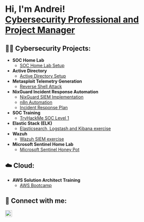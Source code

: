 <h1>Hi, I'm Andrei! <br/><a href="https://github.com/andcoa">Cybersecurity Professional and Project Manager</a></h1>

<h2>👨‍💻 Cybersecurity Projects:</h2>

- <b>SOC Home Lab</b>
  - [SOC Home Lab Setup](https://github.com/andcoa/HomeLab/blob/main/README.md)
- <b>Active Directory</b>
  - [Active Directory Setup](https://github.com/andcoa/HomeLab/blob/main/README.md)
- <b>Metasploit Telemetry Generation</b>
  - [Reverse Shell Attack](https://github.com/andcoa/MetasploitTelemetryGeneration/blob/main/README.md)
- <b>NixGuard Incident Response Automation</b>
  - [NixGuard SIEM Implementation](https://github.com/andcoa/NixGuard/blob/main/README.md)
  - [n8n Automation](https://github.com/andcoa/n8n-automation/blob/main/README.md)
  - [Incident Response Plan](https://github.com/andcoa/Incident-Response-Plan/blob/main/README.md)
- <b>SOC Training</b>
  - [TryHackMe SOC Level 1](https://github.com/andcoa/SOC-Training/blob/main/README.md)
- <b>Elastic Stack (ELK)</b>
  - [Elasticsearch, Logstash and Kibana exercise](https://github.com/andcoa/Elasticstack/blob/main/README.md)
- <b>Wazuh</b>
  - [Wazuh SIEM exercise](https://github.com/andcoa/Wazuh/blob/main/README.md)
- <b>Microsoft Sentinel Home Lab</b>
  - [Microsoft Sentinel Honey Pot](https://github.com/andcoa)

<h2>☁️ Cloud:</h2>

- <b>AWS Solution Architect Training</b>
  - [AWS Bootcamp](https://github.com/andcoa/aws-bootcamp-cruddur-2023)

<h2> 🤝 Connect with me:</h2>

[<img align="left" alt="JoshMadakor | LinkedIn" width="22px" src="https://cdn.jsdelivr.net/npm/simple-icons@v3/icons/linkedin.svg" />][linkedin]

[linkedin]: https://www.linkedin.com/in/andreicoa/

<!--
Here are some ideas to get you started:

- 🔭 I’m currently working on ...
- 🌱 I’m currently learning ...
- 👯 I’m looking to collaborate on ...
- 🤔 I’m looking for help with ...
- 💬 Ask me about ...
- 📫 How to reach me: ...
- 😄 Pronouns: ...
- ⚡ Fun fact: ...
-->
